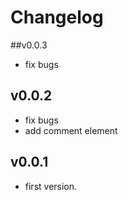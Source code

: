 # Changelog

##v0.0.3
* fix bugs

## v0.0.2
* fix bugs
* add comment element

## v0.0.1
* first version.
